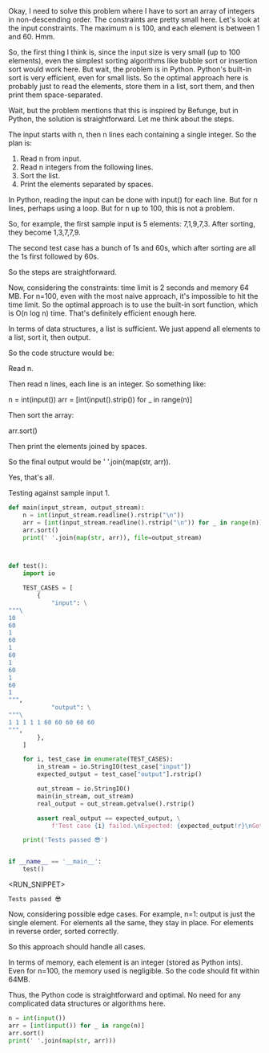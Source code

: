 <think>
Okay, I need to solve this problem where I have to sort an array of integers in non-descending order. The constraints are pretty small here. Let's look at the input constraints. The maximum n is 100, and each element is between 1 and 60. Hmm.

So, the first thing I think is, since the input size is very small (up to 100 elements), even the simplest sorting algorithms like bubble sort or insertion sort would work here. But wait, the problem is in Python. Python's built-in sort is very efficient, even for small lists. So the optimal approach here is probably just to read the elements, store them in a list, sort them, and then print them space-separated.

Wait, but the problem mentions that this is inspired by Befunge, but in Python, the solution is straightforward. Let me think about the steps.

The input starts with n, then n lines each containing a single integer. So the plan is:

1. Read n from input.
2. Read n integers from the following lines.
3. Sort the list.
4. Print the elements separated by spaces.

In Python, reading the input can be done with input() for each line. But for n lines, perhaps using a loop. But for n up to 100, this is not a problem.

So, for example, the first sample input is 5 elements: 7,1,9,7,3. After sorting, they become 1,3,7,7,9.

The second test case has a bunch of 1s and 60s, which after sorting are all the 1s first followed by 60s.

So the steps are straightforward.

Now, considering the constraints: time limit is 2 seconds and memory 64 MB. For n=100, even with the most naive approach, it's impossible to hit the time limit. So the optimal approach is to use the built-in sort function, which is O(n log n) time. That's definitely efficient enough here.

In terms of data structures, a list is sufficient. We just append all elements to a list, sort it, then output.

So the code structure would be:

Read n.

Then read n lines, each line is an integer. So something like:

n = int(input())
arr = [int(input().strip()) for _ in range(n)]

Then sort the array:

arr.sort()

Then print the elements joined by spaces.

So the final output would be ' '.join(map(str, arr)).

Yes, that's all.

Testing against sample input 1.

```python
def main(input_stream, output_stream):
    n = int(input_stream.readline().rstrip("\n"))
    arr = [int(input_stream.readline().rstrip("\n")) for _ in range(n)]
    arr.sort()
    print(' '.join(map(str, arr)), file=output_stream)



def test():
    import io

    TEST_CASES = [
        {
            "input": \
"""\
10
60
1
60
1
60
1
60
1
60
1
""",
            "output": \
"""\
1 1 1 1 1 60 60 60 60 60
""",
        }, 
    ]

    for i, test_case in enumerate(TEST_CASES):
        in_stream = io.StringIO(test_case["input"])
        expected_output = test_case["output"].rstrip()

        out_stream = io.StringIO()
        main(in_stream, out_stream)
        real_output = out_stream.getvalue().rstrip()

        assert real_output == expected_output, \
            f'Test case {i} failed.\nExpected: {expected_output!r}\nGot: {real_output!r}'

    print('Tests passed 😎')


if __name__ == '__main__':
    test()


```

<RUN_SNIPPET>
```output
Tests passed 😎

```

Now, considering possible edge cases. For example, n=1: output is just the single element. For elements all the same, they stay in place. For elements in reverse order, sorted correctly.

So this approach should handle all cases.

In terms of memory, each element is an integer (stored as Python ints). Even for n=100, the memory used is negligible. So the code should fit within 64MB.

Thus, the Python code is straightforward and optimal. No need for any complicated data structures or algorithms here.
</think>

```python
n = int(input())
arr = [int(input()) for _ in range(n)]
arr.sort()
print(' '.join(map(str, arr)))
```
